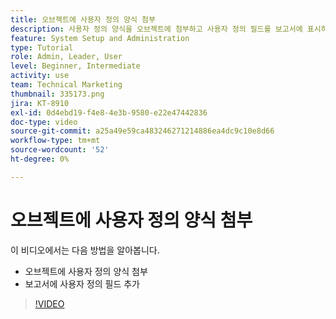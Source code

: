 ```yaml
---
title: 오브젝트에 사용자 정의 양식 첨부
description: 사용자 정의 양식을 오브젝트에 첨부하고 사용자 정의 필드를 보고서에 표시하는 방법에 대해 알아봅니다.
feature: System Setup and Administration
type: Tutorial
role: Admin, Leader, User
level: Beginner, Intermediate
activity: use
team: Technical Marketing
thumbnail: 335173.png
jira: KT-8910
exl-id: 0d4ebd19-f4e8-4e3b-9580-e22e47442836
doc-type: video
source-git-commit: a25a49e59ca483246271214886ea4dc9c10e8d66
workflow-type: tm+mt
source-wordcount: '52'
ht-degree: 0%

---
```


# 오브젝트에 사용자 정의 양식 첨부

이 비디오에서는 다음 방법을 알아봅니다.

* 오브젝트에 사용자 정의 양식 첨부
* 보고서에 사용자 정의 필드 추가

>[!VIDEO](https://video.tv.adobe.com/v/335173/?quality=12&learn=on)
